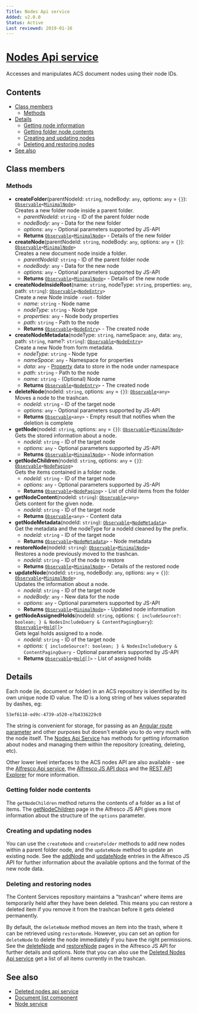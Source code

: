 ```yaml
---
Title: Nodes Api service
Added: v2.0.0
Status: Active
Last reviewed: 2019-01-16
---
```


# [Nodes Api service](../../../lib/content-services/src/lib/common/services/nodes-api.service.ts "Defined in nodes-api.service.ts")

Accesses and manipulates ACS document nodes using their node IDs.

## Contents

-   [Class members](#class-members)
    -   [Methods](#methods)
-   [Details](#details)
    -   [Getting node information](#getting-node-information)
    -   [Getting folder node contents](#getting-folder-node-contents)
    -   [Creating and updating nodes](#creating-and-updating-nodes)
    -   [Deleting and restoring nodes](#deleting-and-restoring-nodes)
-   [See also](#see-also)

## Class members

### Methods

-   **createFolder**(parentNodeId: `string`, nodeBody: `any`, options: `any` = `{}`): [`Observable`](http://reactivex.io/documentation/observable.html)`<`[`MinimalNode`](https://github.com/Alfresco/alfresco-js-api/blob/master/src/alfresco-core-rest-api/docs/NodeMinimalEntry.md)`>`<br/>
    Creates a new folder node inside a parent folder.
    -   _parentNodeId:_ `string`  - ID of the parent folder node
    -   _nodeBody:_ `any`  - Data for the new folder
    -   _options:_ `any`  - Optional parameters supported by JS-API
    -   **Returns** [`Observable`](http://reactivex.io/documentation/observable.html)`<`[`MinimalNode`](https://github.com/Alfresco/alfresco-js-api/blob/master/src/alfresco-core-rest-api/docs/NodeMinimalEntry.md)`>` - Details of the new folder
-   **createNode**(parentNodeId: `string`, nodeBody: `any`, options: `any` = `{}`): [`Observable`](http://reactivex.io/documentation/observable.html)`<`[`MinimalNode`](https://github.com/Alfresco/alfresco-js-api/blob/master/src/alfresco-core-rest-api/docs/NodeMinimalEntry.md)`>`<br/>
    Creates a new document node inside a folder.
    -   _parentNodeId:_ `string`  - ID of the parent folder node
    -   _nodeBody:_ `any`  - Data for the new node
    -   _options:_ `any`  - Optional parameters supported by JS-API
    -   **Returns** [`Observable`](http://reactivex.io/documentation/observable.html)`<`[`MinimalNode`](https://github.com/Alfresco/alfresco-js-api/blob/master/src/alfresco-core-rest-api/docs/NodeMinimalEntry.md)`>` - Details of the new node
-   **createNodeInsideRoot**(name: `string`, nodeType: `string`, properties: `any`, path: `string`): [`Observable`](http://reactivex.io/documentation/observable.html)`<`[`NodeEntry`](https://github.com/Alfresco/alfresco-js-api/blob/master/src/alfresco-core-rest-api/docs/NodeEntry.md)`>`<br/>
    Create a new Node inside `-root-` folder
    -   _name:_ `string`  - Node name
    -   _nodeType:_ `string`  - Node type
    -   _properties:_ `any`  - Node body properties
    -   _path:_ `string`  - Path to the node
    -   **Returns** [`Observable`](http://reactivex.io/documentation/observable.html)`<`[`NodeEntry`](https://github.com/Alfresco/alfresco-js-api/blob/master/src/alfresco-core-rest-api/docs/NodeEntry.md)`>` - The created node
-   **createNodeMetadata**(nodeType: `string`, nameSpace: `any`, data: `any`, path: `string`, name?: `string`): [`Observable`](http://reactivex.io/documentation/observable.html)`<`[`NodeEntry`](https://github.com/Alfresco/alfresco-js-api/blob/master/src/alfresco-core-rest-api/docs/NodeEntry.md)`>`<br/>
    Create a new Node from form metadata.
    -   _nodeType:_ `string`  - Node type
    -   _nameSpace:_ `any`  - Namespace for properties
    -   _data:_ `any`  - [Property](../../../lib/content-services/src/lib/content-metadata/interfaces/property.interface.ts) data to store in the node under namespace
    -   _path:_ `string`  - Path to the node
    -   _name:_ `string`  - (Optional) Node name
    -   **Returns** [`Observable`](http://reactivex.io/documentation/observable.html)`<`[`NodeEntry`](https://github.com/Alfresco/alfresco-js-api/blob/master/src/alfresco-core-rest-api/docs/NodeEntry.md)`>` - The created node
-   **deleteNode**(nodeId: `string`, options: `any` = `{}`): [`Observable`](http://reactivex.io/documentation/observable.html)`<any>`<br/>
    Moves a node to the trashcan.
    -   _nodeId:_ `string`  - ID of the target node
    -   _options:_ `any`  - Optional parameters supported by JS-API
    -   **Returns** [`Observable`](http://reactivex.io/documentation/observable.html)`<any>` - Empty result that notifies when the deletion is complete
-   **getNode**(nodeId: `string`, options: `any` = `{}`): [`Observable`](http://reactivex.io/documentation/observable.html)`<`[`MinimalNode`](https://github.com/Alfresco/alfresco-js-api/blob/master/src/alfresco-core-rest-api/docs/NodeMinimalEntry.md)`>`<br/>
    Gets the stored information about a node.
    -   _nodeId:_ `string`  - ID of the target node
    -   _options:_ `any`  - Optional parameters supported by JS-API
    -   **Returns** [`Observable`](http://reactivex.io/documentation/observable.html)`<`[`MinimalNode`](https://github.com/Alfresco/alfresco-js-api/blob/master/src/alfresco-core-rest-api/docs/NodeMinimalEntry.md)`>` - Node information
-   **getNodeChildren**(nodeId: `string`, options: `any` = `{}`): [`Observable`](http://reactivex.io/documentation/observable.html)`<`[`NodePaging`](https://github.com/Alfresco/alfresco-js-api/blob/develop/src/api/content-rest-api/docs/NodePaging.md)`>`<br/>
    Gets the items contained in a folder node.
    -   _nodeId:_ `string`  - ID of the target node
    -   _options:_ `any`  - Optional parameters supported by JS-API
    -   **Returns** [`Observable`](http://reactivex.io/documentation/observable.html)`<`[`NodePaging`](https://github.com/Alfresco/alfresco-js-api/blob/develop/src/api/content-rest-api/docs/NodePaging.md)`>` - List of child items from the folder
-   **getNodeContent**(nodeId: `string`): [`Observable`](http://reactivex.io/documentation/observable.html)`<any>`<br/>
    Gets content for the given node.
    -   _nodeId:_ `string`  - ID of the target node
    -   **Returns** [`Observable`](http://reactivex.io/documentation/observable.html)`<any>` - Content data
-   **getNodeMetadata**(nodeId: `string`): [`Observable`](http://reactivex.io/documentation/observable.html)`<`[`NodeMetadata`](../../../lib/content-services/src/lib/common/models/node-metadata.model.ts)`>`<br/>
    Get the metadata and the nodeType for a nodeId cleaned by the prefix.
    -   _nodeId:_ `string`  - ID of the target node
    -   **Returns** [`Observable`](http://reactivex.io/documentation/observable.html)`<`[`NodeMetadata`](../../../lib/content-services/src/lib/common/models/node-metadata.model.ts)`>` - Node metadata
-   **restoreNode**(nodeId: `string`): [`Observable`](http://reactivex.io/documentation/observable.html)`<`[`MinimalNode`](https://github.com/Alfresco/alfresco-js-api/blob/master/src/alfresco-core-rest-api/docs/NodeMinimalEntry.md)`>`<br/>
    Restores a node previously moved to the trashcan.
    -   _nodeId:_ `string`  - ID of the node to restore
    -   **Returns** [`Observable`](http://reactivex.io/documentation/observable.html)`<`[`MinimalNode`](https://github.com/Alfresco/alfresco-js-api/blob/master/src/alfresco-core-rest-api/docs/NodeMinimalEntry.md)`>` - Details of the restored node
-   **updateNode**(nodeId: `string`, nodeBody: `any`, options: `any` = `{}`): [`Observable`](http://reactivex.io/documentation/observable.html)`<`[`MinimalNode`](https://github.com/Alfresco/alfresco-js-api/blob/master/src/alfresco-core-rest-api/docs/NodeMinimalEntry.md)`>`<br/>
    Updates the information about a node.
    -   _nodeId:_ `string`  - ID of the target node
    -   _nodeBody:_ `any`  - New data for the node
    -   _options:_ `any`  - Optional parameters supported by JS-API
    -   **Returns** [`Observable`](http://reactivex.io/documentation/observable.html)`<`[`MinimalNode`](https://github.com/Alfresco/alfresco-js-api/blob/master/src/alfresco-core-rest-api/docs/NodeMinimalEntry.md)`>` - Updated node information<br/>
-   **getNodeAssignedHolds**(nodeId: `string`, options: `{ includeSource?: boolean; } & NodesIncludeQuery & ContentPagingQuery`): [`Observable`](http://reactivex.io/documentation/observable.html)`<`[`Hold[]`](../../../lib/js-api/src/api/gs-core-rest-api/docs/Hold.md)`>`<br/>
    Gets legal holds assigned to a node.
    -   _nodeId:_ `string` - ID of the target node
    -   _options:_ `{ includeSource?: boolean; } & NodesIncludeQuery & ContentPagingQuery` - Optional parameters supported by JS-API
    -   **Returns** [`Observable`](http://reactivex.io/documentation/observable.html)`<`[`Hold[]`](../../../lib/js-api/src/api/gs-core-rest-api/docs/Hold.md)`>` - List of assigned holds

## Details

Each node (ie, document or folder) in an ACS repository is identified by
its own unique node ID value. The ID is a long string of hex values separated
by dashes, eg:

`53ef6110-ed9c-4739-a520-e7b4336229c0`

The string is convenient for storage, for passing as an
[Angular route parameter](https://angular.io/guide/router)
and other purposes but doesn't enable you to do very much with the node itself.
The [Nodes Api Service](nodes-api.service.md) has methods for getting information about nodes and
managing them within the repository (creating, deleting, etc).

Other lower level interfaces to the ACS nodes API are also available - see the
[Alfresco Api service](alfresco-api.service.md), the
[Alfresco JS API docs](https://github.com/Alfresco/alfresco-js-api/tree/master/src/alfresco-core-rest-api)
and the
[REST API Explorer](https://api-explorer.alfresco.com/api-explorer/#/nodes)
for more information.

### Getting folder node contents

The `getNodeChildren` method returns the contents of a folder
as a list of items. The
[getNodeChildren](https://github.com/Alfresco/alfresco-js-api/blob/master/src/alfresco-core-rest-api/docs/NodesApi.md#getNodeChildren)
page in the Alfresco JS API gives more information about the structure of the
`options` parameter.

### Creating and updating nodes

You can use the `createNode` and `createFolder` methods to add new nodes
within a parent folder node, and the `updateNode` method to update an
existing node. See the
[addNode](https://github.com/Alfresco/alfresco-js-api/blob/master/src/alfresco-core-rest-api/docs/NodesApi.md#addNode)
and
[updateNode](https://github.com/Alfresco/alfresco-js-api/blob/master/src/alfresco-core-rest-api/docs/NodesApi.md#updateNode)
entries in the Alfresco JS API for further information about the available options and
the format of the new node data.

### Deleting and restoring nodes

The Content Services repository maintains a "trashcan" where items are
temporarily held after they have been deleted. This means you can
restore a deleted item if you remove it from the trashcan before it
gets deleted permanently.

By default, the `deleteNode` method moves an item into the trash, where it can
be retrieved using `restoreNode`. However, you can set an option for `deleteNode`
to delete the node immediately if you have the right permissions. See the
[deleteNode](https://github.com/Alfresco/alfresco-js-api/blob/master/src/alfresco-core-rest-api/docs/NodesApi.md#deleteNode)
and
[restoreNode](https://github.com/Alfresco/alfresco-js-api/blob/master/src/alfresco-core-rest-api/docs/NodesApi.md#restoreNode)
pages in the Alfresco JS API for further details and options. Note that you can also use the
[Deleted Nodes Api service](deleted-nodes-api.service.md) get a list of all items currently in the trashcan.

## See also

-   [Deleted nodes api service](deleted-nodes-api.service.md)
-   [Document list component](../../content-services/components/document-list.component.md)
-   [Node service](node.service.md)
